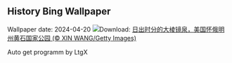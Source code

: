 ## History Bing Wallpaper
Wallpaper date: 2024-04-20
![](https://www.bing.com/th?id=OHR.YellowstoneGeyser_ZH-CN3441008468_UHD.jpg&w=1000)Download: [日出时分的大棱镜泉，美国怀俄明州黄石国家公园 (© XIN WANG/Getty Images)](https://www.bing.com/th?id=OHR.YellowstoneGeyser_ZH-CN3441008468_UHD.jpg)

Auto get programm by LtgX
